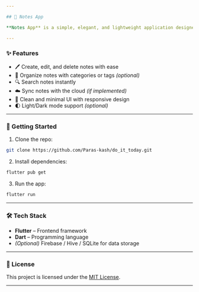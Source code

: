 ```yaml
---

## 📝 Notes App

**Notes App** is a simple, elegant, and lightweight application designed to help you capture, organize, and manage your ideas effortlessly. Whether it's a quick reminder, a to-do list, or a full-blown journal entry, Notes App provides a clutter-free space for your thoughts.

---
```


### ✨ Features

- 🖊️ Create, edit, and delete notes with ease  
- 📂 Organize notes with categories or tags *(optional)*  
- 🔍 Search notes instantly  
- ☁️ Sync notes with the cloud *(if implemented)*  
- 🎨 Clean and minimal UI with responsive design  
- 🌓 Light/Dark mode support *(optional)*  

---

### 🚀 Getting Started

1. Clone the repo:
```bash
git clone https://github.com/Paras-kash/do_it_today.git
```

2. Install dependencies:
```bash
flutter pub get
```

3. Run the app:
```bash
flutter run
```

---

### 🛠️ Tech Stack

- **Flutter** – Frontend framework  
- **Dart** – Programming language  
- *(Optional)* Firebase / Hive / SQLite for data storage  

---

### 📄 License

This project is licensed under the [MIT License](LICENSE).

---
